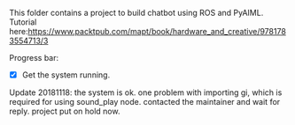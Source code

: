 This folder contains a project to build chatbot using ROS and PyAIML. Tutorial here:https://www.packtpub.com/mapt/book/hardware_and_creative/9781783554713/3

Progress bar:
- [X] Get the system running.

Update 20181118: the system is ok. one problem with importing gi, which is required for using sound_play node. contacted the maintainer and wait for reply. project put on hold now.
